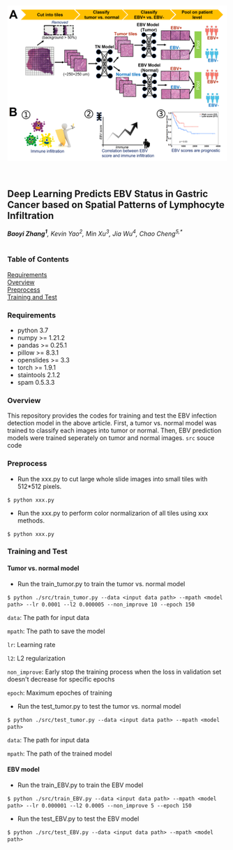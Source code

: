 <p>
   <img width="1000" src="figs/workflow.png"></a>
</p>
<br>

## Deep Learning Predicts EBV Status in Gastric Cancer based on Spatial Patterns of Lymphocyte Infiltration
_**Baoyi Zhang<sup>1</sup>**, Kevin Yao<sup>2</sup>, Min Xu<sup>3</sup>, Jia Wu<sup>4</sup>, Chao Cheng<sup>5,*</sup>_</br></br>
### Table of Contents  
[Requirements](#requirements)  
[Overview](#overview)  
[Preprocess](#preprocess)  
[Training and Test](#training)  


<a name="requirements"></a>
### Requirements

* python 3.7
* numpy >= 1.21.2
* pandas >= 0.25.1
* pillow >= 8.3.1
* openslides >= 3.3
* torch >= 1.9.1
* staintools 2.1.2
* spam 0.5.3.3

<a name="overview"></a>
### Overview

This repository provides the codes for training and test the EBV infection detection model in the above article. First, a tumor vs. normal model was trained to classify each images into tumor or normal. Then, EBV prediction models were trained seperately on tumor and normal images. 
```src``` souce code
<a name="preprocess"></a>
### Preprocess

* Run the xxx.py to cut large whole slide images into small tiles with 512\*512 pixels. 
```
$ python xxx.py 
```

* Run the xxx.py to perform color normalizarion of all tiles using xxx methods. 
```
$ python xxx.py 
```

<a name="training"></a>
### Training and Test
#### Tumor vs. normal model
* Run the train_tumor.py to train the tumor vs. normal model
```
$ python ./src/train_tumor.py --data <input data path> --mpath <model path> --lr 0.0001 --l2 0.000005 --non_improve 10 --epoch 150
```
```data```: The path for input data

```mpath```: The path to save the model

```lr```: Learning rate

```l2```: L2 regularization

```non_improve```: Early stop the training process when the loss in validation set doesn't decrease for specific epochs

```epoch```: Maximum epoches of training

* Run the test_tumor.py to test the tumor vs. normal model
```
$ python ./src/test_tumor.py --data <input data path> --mpath <model path>
```
```data```: The path for input data

```mpath```: The path of the trained model

#### EBV model
* Run the train_EBV.py to train the EBV model
```
$ python ./src/train_EBV.py --data <input data path> --mpath <model path> --lr 0.000001 --l2 0.0005 --non_improve 5 --epoch 150
```

* Run the test_EBV.py to test the EBV model
```
$ python ./src/test_EBV.py --data <input data path> --mpath <model path>
```
